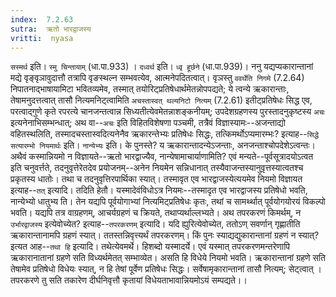 ```yaml
---
index:  7.2.63
sutra:  ऋतो भारद्वाजस्य
vritti:  nyasa
---
```


`सस्मर्थ` इति। `स्मु चिन्तायाम्` (धा.पा.933) । `दध्वर्थ` इति। `ध्वृ हूर्छने` (धा.पा.939)।
ननु यद्यप्यकारान्तानां मद्ये वृङ्वृञावुदात्तौ तत्रापि वृङस्थल्न सम्भवत्येव, आत्मनेपदितत्वात्। वृञस्तु `ववर्थेति निगमे` (7.2.64) निपातनाद्भाषायामिटा भवितव्यमेव, तस्मात् तयोरिट्प्रतिषेधार्थमेतन्नोपपद्यते; ये त्वन्ये ऋकारान्ताः, तेषामनुदत्तत्वात् तासौ नित्यमनिट्त्वामिति `अचस्तास्वत् थल्यनिटो नित्यम्` (7.2.61) इतीट्प्रतिषेधः सिद्ध एव, परत्वाद्गुणे कृते रपरत्ये चानजन्तत्वान्न सिध्यतीत्येवमेतन्नाशङ्कनीयम्; उपदेशग्रहणस्य पुरस्तादनुकृष्टस्य `अचः` इत्यनेनाभिसम्भन्धात्; अथ वा--`अचः` इति विहितविशेषणा पञ्चमी, तत्रैवं विज्ञास्यामः--अजन्ताद्यो वहितस्थलिति, तस्मादचस्तास्वदित्यनेनैव ऋकारन्तेभ्यः प्रतिषेधः सिद्धः, तत्किमर्थोऽप्यमारम्भः? इत्याह--`सिद्धे सत्यारम्भो नियमार्थः` इति। `नान्येभ्यः` इति। के पुनस्ते? य ऋकारान्तादन्येऽजन्ताः, अनजन्ताश्चोपदेशेऽत्वन्तः। अथैवं कस्मान्नियमो न विज्ञायते--ऋतो भारद्वाज्यैव, नान्येषामाचार्याणामिति? एवं मन्यते--पूर्वसूत्रादयोऽत्वत इति चनुवर्त्तते, तदनुवृत्तेरेतदेव प्रयोजनम्--अनेन नियमेन सन्निधानात् तस्यैवाजन्तस्यानुवृ़त्तस्यात्वतश्च प्रकृतस्य धातोः। तथा च तदनुवृत्तिरपार्थिका स्यात्। तस्मावृत एव भारद्वाजस्येत्ययमेव नियमो विज्ञायत इत्याह--`तत्` इत्यादि। तदिति हेतौ। यस्मादेवंविधोऽत्र नियमः--तस्मादृत एव भारद्वाजस्य प्रतिषेधो भवति, नान्येभ्यो धातुभ्य ति। तेन यद्यपि पूर्वयोगाभ्यां नित्यमिट्प्रतिषेधः कृतः, तथां च सामर्थ्थात् पूर्वयोगयोरयं विकल्पो भवति। यद्यपि तत्र वाग्रहणम्, आचर्यग्रहणं च क्रियते, तथाप्यर्थाल्लभ्यते।
अथ तपरकरणं किमर्थम्, न `उर्भारद्वाजस्य` इत्येवोच्येत? इत्याह--`तपरकरणम्` इत्यादि। यदि ह्युरित्येवोच्येत, ततोऽण् सवर्णान् गृह्णातीति ऋकारान्तानामपि ग्रहणं स्यात्। ततस्तन्निवृत्त्यर्थं तपरकरणम्। किं पुनः स्याद्यद्युकारान्तानां ग्रहणं न स्यात्? इत्यत आह--`तथा हि` इत्यादि। तथेत्येवमर्थे। हिशब्दो यस्मादर्ये। एवं यस्मात् तपरकरणमन्तरेणापि ऋकारानातानां ग्रहणे सति विध्यर्थमेतत् सम्भाव्येत। असति हि विधेये नियमो भवति। ऋकारान्तानां ग्रहणे सति तेषामेव प्रतिषेधो विधेयः स्यात्, न हि तेषां पूर्वेण प्रतिषेधः सिद्धः। सर्वेषामृकारान्तानां तासौ नित्यम्; सेट्त्वात् । तपरकरणे तु सति तकारेण दीर्घनिवृत्तौ कृतायां विधेयताभावान्नियमोऽयं सम्पद्यते।।

